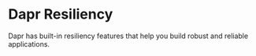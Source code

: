 # Dapr Resiliency

Dapr has built-in resiliency features that help you build robust and reliable applications.

